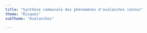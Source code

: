 ```yaml
---
title: "Synthèse communale des phénomènes d'avalanches connus"
theme: "Risques"
subTheme: "Avalanches"

---
```

